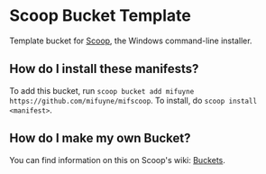 # Scoop Bucket Template

<!-- Uncomment the following line after replacing placeholders -->
<!-- [![Tests](https://github.com/<username>/<bucketname>/actions/workflows/ci.yml/badge.svg)](https://github.com/<username>/<bucketname>/actions/workflows/ci.yml) [![Excavator](https://github.com/<username>/<bucketname>/actions/workflows/excavator.yml/badge.svg)](https://github.com/<username>/<bucketname>/actions/workflows/excavator.yml) -->

Template bucket for [Scoop](https://scoop.sh), the Windows command-line installer.

How do I install these manifests?
---------------------------------

To add this bucket, run `scoop bucket add mifuyne https://github.com/mifuyne/mifscoop`. To install, do `scoop install <manifest>`.

How do I make my own Bucket?
----------------------------

You can find information on this on Scoop's wiki: [Buckets](https://github.com/ScoopInstaller/Scoop/wiki/Buckets).

